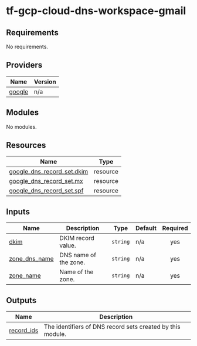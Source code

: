 # tf-gcp-cloud-dns-workspace-gmail

<!-- BEGIN_TF_DOCS -->
## Requirements

No requirements.

## Providers

| Name | Version |
|------|---------|
| <a name="provider_google"></a> [google](#provider\_google) | n/a |

## Modules

No modules.

## Resources

| Name | Type |
|------|------|
| [google_dns_record_set.dkim](https://registry.terraform.io/providers/hashicorp/google/latest/docs/resources/dns_record_set) | resource |
| [google_dns_record_set.mx](https://registry.terraform.io/providers/hashicorp/google/latest/docs/resources/dns_record_set) | resource |
| [google_dns_record_set.spf](https://registry.terraform.io/providers/hashicorp/google/latest/docs/resources/dns_record_set) | resource |

## Inputs

| Name | Description | Type | Default | Required |
|------|-------------|------|---------|:--------:|
| <a name="input_dkim"></a> [dkim](#input\_dkim) | DKIM record value. | `string` | n/a | yes |
| <a name="input_zone_dns_name"></a> [zone\_dns\_name](#input\_zone\_dns\_name) | DNS name of the zone. | `string` | n/a | yes |
| <a name="input_zone_name"></a> [zone\_name](#input\_zone\_name) | Name of the zone. | `string` | n/a | yes |

## Outputs

| Name | Description |
|------|-------------|
| <a name="output_record_ids"></a> [record\_ids](#output\_record\_ids) | The identifiers of DNS record sets created by this module. |
<!-- END_TF_DOCS -->
